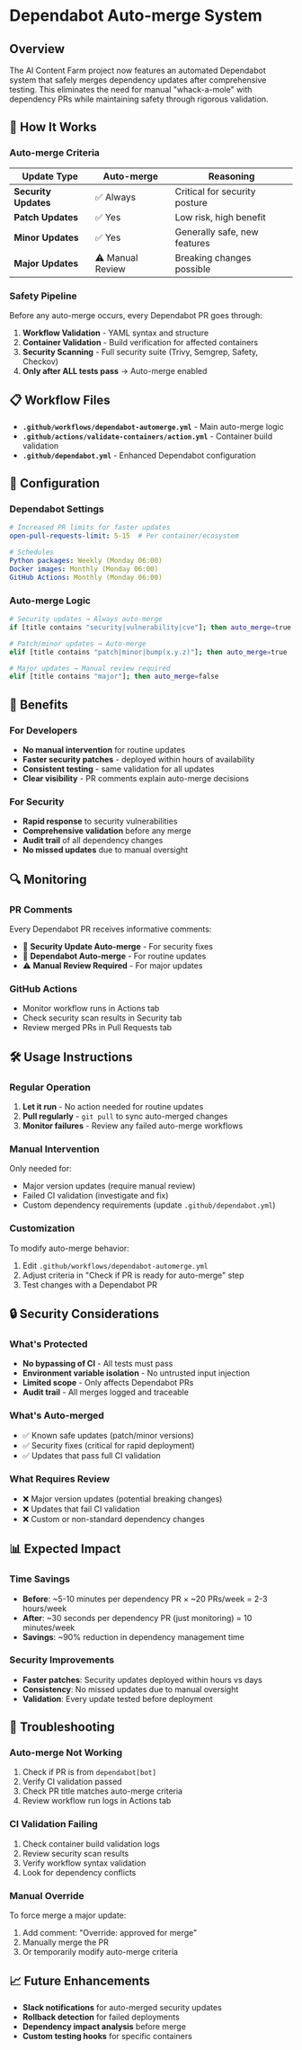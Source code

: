 # Dependabot Auto-merge System

## Overview

The AI Content Farm project now features an automated Dependabot system that safely merges dependency updates after comprehensive testing. This eliminates the need for manual "whack-a-mole" with dependency PRs while maintaining safety through rigorous validation.

## 🤖 How It Works

### Auto-merge Criteria

| Update Type | Auto-merge | Reasoning |
|-------------|------------|-----------|
| **Security Updates** | ✅ Always | Critical for security posture |
| **Patch Updates** | ✅ Yes | Low risk, high benefit |
| **Minor Updates** | ✅ Yes | Generally safe, new features |
| **Major Updates** | ⚠️ Manual Review | Breaking changes possible |

### Safety Pipeline

Before any auto-merge occurs, every Dependabot PR goes through:

1. **Workflow Validation** - YAML syntax and structure
2. **Container Validation** - Build verification for affected containers  
3. **Security Scanning** - Full security suite (Trivy, Semgrep, Safety, Checkov)
4. **Only after ALL tests pass** → Auto-merge enabled

## 📋 Workflow Files

- **`.github/workflows/dependabot-automerge.yml`** - Main auto-merge logic
- **`.github/actions/validate-containers/action.yml`** - Container build validation
- **`.github/dependabot.yml`** - Enhanced Dependabot configuration

## 🔧 Configuration

### Dependabot Settings
```yaml
# Increased PR limits for faster updates
open-pull-requests-limit: 5-15  # Per container/ecosystem

# Schedules
Python packages: Weekly (Monday 06:00)
Docker images: Monthly (Monday 06:00)  
GitHub Actions: Monthly (Monday 06:00)
```

### Auto-merge Logic
```bash
# Security updates → Always auto-merge
if [title contains "security|vulnerability|cve"]; then auto_merge=true

# Patch/minor updates → Auto-merge  
elif [title contains "patch|minor|bump(x.y.z)"]; then auto_merge=true

# Major updates → Manual review required
elif [title contains "major"]; then auto_merge=false
```

## 🚀 Benefits

### For Developers
- **No manual intervention** for routine updates
- **Faster security patches** - deployed within hours of availability
- **Consistent testing** - same validation for all updates
- **Clear visibility** - PR comments explain auto-merge decisions

### For Security
- **Rapid response** to security vulnerabilities
- **Comprehensive validation** before any merge
- **Audit trail** of all dependency changes
- **No missed updates** due to manual oversight

## 🔍 Monitoring

### PR Comments
Every Dependabot PR receives informative comments:
- 🚨 **Security Update Auto-merge** - For security fixes
- 🤖 **Dependabot Auto-merge** - For routine updates  
- ⚠️ **Manual Review Required** - For major updates

### GitHub Actions
- Monitor workflow runs in Actions tab
- Check security scan results in Security tab
- Review merged PRs in Pull Requests tab

## 🛠 Usage Instructions

### Regular Operation
1. **Let it run** - No action needed for routine updates
2. **Pull regularly** - `git pull` to sync auto-merged changes
3. **Monitor failures** - Review any failed auto-merge workflows

### Manual Intervention
Only needed for:
- Major version updates (require manual review)
- Failed CI validation (investigate and fix)
- Custom dependency requirements (update `.github/dependabot.yml`)

### Customization
To modify auto-merge behavior:
1. Edit `.github/workflows/dependabot-automerge.yml`
2. Adjust criteria in "Check if PR is ready for auto-merge" step
3. Test changes with a Dependabot PR

## 🔒 Security Considerations

### What's Protected
- **No bypassing of CI** - All tests must pass
- **Environment variable isolation** - No untrusted input injection
- **Limited scope** - Only affects Dependabot PRs
- **Audit trail** - All merges logged and traceable

### What's Auto-merged
- ✅ Known safe updates (patch/minor versions)
- ✅ Security fixes (critical for rapid deployment)
- ✅ Updates that pass full CI validation

### What Requires Review
- ❌ Major version updates (potential breaking changes)
- ❌ Updates that fail CI validation
- ❌ Custom or non-standard dependency changes

## 📊 Expected Impact

### Time Savings
- **Before**: ~5-10 minutes per dependency PR × ~20 PRs/week = 2-3 hours/week
- **After**: ~30 seconds per dependency PR (just monitoring) = 10 minutes/week
- **Savings**: ~90% reduction in dependency management time

### Security Improvements  
- **Faster patches**: Security updates deployed within hours vs days
- **Consistency**: No missed updates due to manual oversight
- **Validation**: Every update tested before deployment

## 🚨 Troubleshooting

### Auto-merge Not Working
1. Check if PR is from `dependabot[bot]`
2. Verify CI validation passed
3. Check PR title matches auto-merge criteria
4. Review workflow run logs in Actions tab

### CI Validation Failing
1. Check container build validation logs
2. Review security scan results  
3. Verify workflow syntax validation
4. Look for dependency conflicts

### Manual Override
To force merge a major update:
1. Add comment: "Override: approved for merge"
2. Manually merge the PR
3. Or temporarily modify auto-merge criteria

## 📈 Future Enhancements

- **Slack notifications** for auto-merged security updates
- **Rollback detection** for failed deployments
- **Dependency impact analysis** before merge
- **Custom testing hooks** for specific containers
